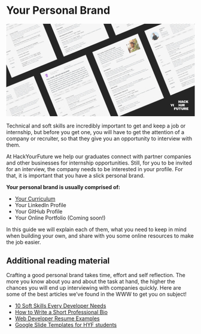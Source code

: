 # Your Personal Brand

![YourPersonalBrand](assets/yourbrand.jpg)

Technical and soft skills are incredibly important to get and keep a job or internship, but before you get one, you will have to get the attention of a company or recruiter, so that they give you an opportunity to interview with them.

At HackYourFuture we help our graduates connect with partner companies and other businesses for internship opportunities. Still, for you to be invited for an interview, the company needs to be interested in your profile. For that, it is important that you have a slick personal brand.

**Your personal brand is usually comprised of:**
- [Your Curriculum](yourcurriculum.md)
- Your LinkedIn Profile
- Your GitHub Profile
- Your Online Portfolio (Coming soon!)

In this guide we will explain each of them, what you need to keep in mind when building your own, and share with you some online resources to make the job easier.

## Additional reading material

Crafting a good personal brand takes time, effort and self reflection. The more you know about you and about the task at hand, the higher the chances you will end up interviewing with companies quickly. Here are some of the best articles we’ve found in the WWW to get you on subject!

- [10 Soft Skills Every Developer Needs](https://hackernoon.com/10-soft-skills-every-developer-needs-66f0cdcfd3f7)
- [How to Write a Short Professional Bio](https://business.tutsplus.com/tutorials/how-to-write-a-short-bio--cms-30643)
- [Web Developer Resume Examples](https://standardresume.co/examples/web-developer)
- [Google Slide Templates for HYF students](https://docs.google.com/presentation/d/1VGbSrhNKhX3QM7lpbE5Lo_-nbUUXU9Vgpvzy0P_hhEM/copy)
